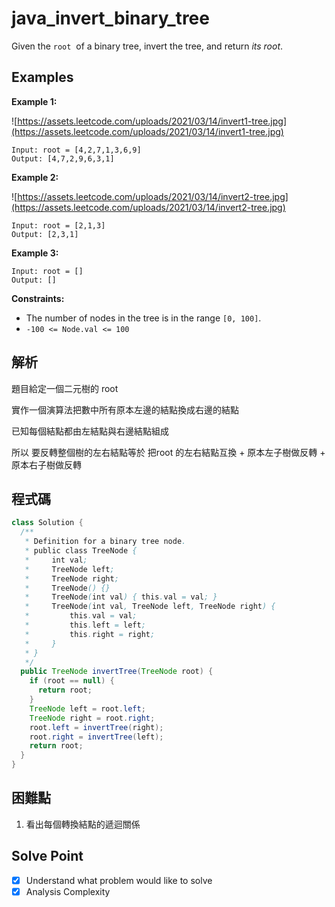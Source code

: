 # java_invert_binary_tree

Given the `root`
 of a binary tree, invert the tree, and return *its root*.

## Examples

**Example 1:**

![https://assets.leetcode.com/uploads/2021/03/14/invert1-tree.jpg](https://assets.leetcode.com/uploads/2021/03/14/invert1-tree.jpg)

```
Input: root = [4,2,7,1,3,6,9]
Output: [4,7,2,9,6,3,1]

```

**Example 2:**

![https://assets.leetcode.com/uploads/2021/03/14/invert2-tree.jpg](https://assets.leetcode.com/uploads/2021/03/14/invert2-tree.jpg)

```
Input: root = [2,1,3]
Output: [2,3,1]

```

**Example 3:**

```
Input: root = []
Output: []

```

**Constraints:**

- The number of nodes in the tree is in the range `[0, 100]`.
- `-100 <= Node.val <= 100`

## 解析

題目給定一個二元樹的 root 

實作一個演算法把數中所有原本左邊的結點換成右邊的結點

已知每個結點都由左結點與右邊結點組成

所以 要反轉整個樹的左右結點等於 把root 的左右結點互換 + 原本左子樹做反轉 + 原本右子樹做反轉

## 程式碼
```java
class Solution {
  /**
   * Definition for a binary tree node.
   * public class TreeNode {
   *     int val;
   *     TreeNode left;
   *     TreeNode right;
   *     TreeNode() {}
   *     TreeNode(int val) { this.val = val; }
   *     TreeNode(int val, TreeNode left, TreeNode right) {
   *         this.val = val;
   *         this.left = left;
   *         this.right = right;
   *     }
   * }
   */
  public TreeNode invertTree(TreeNode root) {
    if (root == null) {
      return root;
    }
    TreeNode left = root.left;
    TreeNode right = root.right;
    root.left = invertTree(right);
    root.right = invertTree(left);
    return root;
  }
}
```
## 困難點

1. 看出每個轉換結點的遞迴關係

## Solve Point

- [x]  Understand what problem would like to solve
- [x]  Analysis Complexity